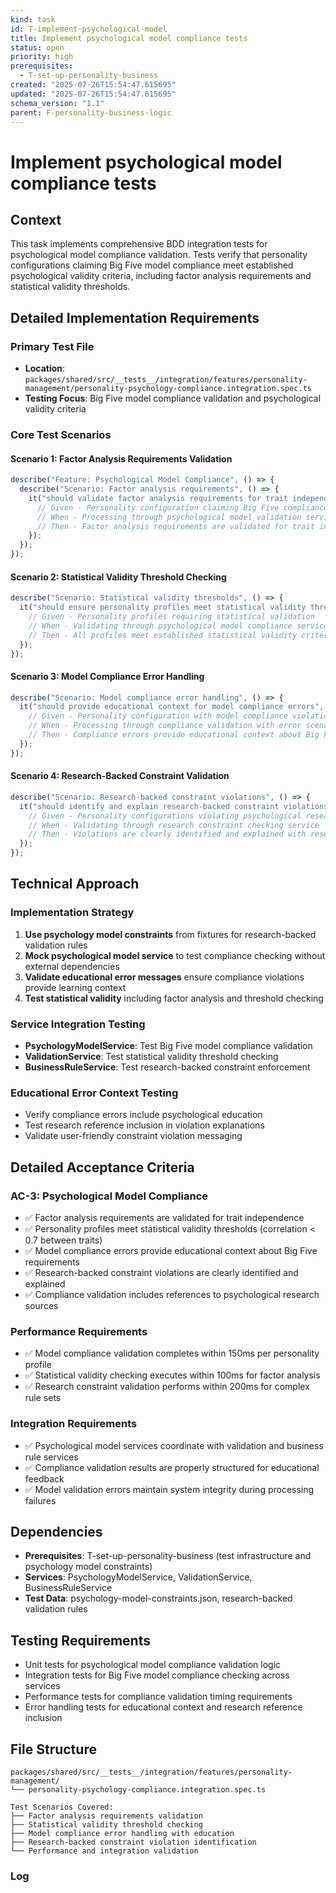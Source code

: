 ```yaml
---
kind: task
id: T-implement-psychological-model
title: Implement psychological model compliance tests
status: open
priority: high
prerequisites:
  - T-set-up-personality-business
created: "2025-07-26T15:54:47.615695"
updated: "2025-07-26T15:54:47.615695"
schema_version: "1.1"
parent: F-personality-business-logic
---
```


# Implement psychological model compliance tests

## Context

This task implements comprehensive BDD integration tests for psychological model compliance validation. Tests verify that personality configurations claiming Big Five model compliance meet established psychological validity criteria, including factor analysis requirements and statistical validity thresholds.

## Detailed Implementation Requirements

### Primary Test File

- **Location**: `packages/shared/src/__tests__/integration/features/personality-management/personality-psychology-compliance.integration.spec.ts`
- **Testing Focus**: Big Five model compliance validation and psychological validity criteria

### Core Test Scenarios

#### Scenario 1: Factor Analysis Requirements Validation

```typescript
describe("Feature: Psychological Model Compliance", () => {
  describe("Scenario: Factor analysis requirements", () => {
    it("should validate factor analysis requirements for trait independence", async () => {
      // Given - Personality configuration claiming Big Five compliance
      // When - Processing through psychological model validation service
      // Then - Factor analysis requirements are validated for trait independence
    });
  });
});
```

#### Scenario 2: Statistical Validity Threshold Checking

```typescript
describe("Scenario: Statistical validity thresholds", () => {
  it("should ensure personality profiles meet statistical validity thresholds", async () => {
    // Given - Personality profiles requiring statistical validation
    // When - Validating through psychological model compliance service
    // Then - All profiles meet established statistical validity criteria
  });
});
```

#### Scenario 3: Model Compliance Error Handling

```typescript
describe("Scenario: Model compliance error handling", () => {
  it("should provide educational context for model compliance errors", async () => {
    // Given - Personality configuration with model compliance violations
    // When - Processing through compliance validation with error scenarios
    // Then - Compliance errors provide educational context about Big Five requirements
  });
});
```

#### Scenario 4: Research-Backed Constraint Validation

```typescript
describe("Scenario: Research-backed constraint violations", () => {
  it("should identify and explain research-backed constraint violations", async () => {
    // Given - Personality configurations violating psychological research constraints
    // When - Validating through research constraint checking service
    // Then - Violations are clearly identified and explained with research references
  });
});
```

## Technical Approach

### Implementation Strategy

1. **Use psychology model constraints** from fixtures for research-backed validation rules
2. **Mock psychological model service** to test compliance checking without external dependencies
3. **Validate educational error messages** ensure compliance violations provide learning context
4. **Test statistical validity** including factor analysis and threshold checking

### Service Integration Testing

- **PsychologyModelService**: Test Big Five model compliance validation
- **ValidationService**: Test statistical validity threshold checking
- **BusinessRuleService**: Test research-backed constraint enforcement

### Educational Error Context Testing

- Verify compliance errors include psychological education
- Test research reference inclusion in violation explanations
- Validate user-friendly constraint violation messaging

## Detailed Acceptance Criteria

### AC-3: Psychological Model Compliance

- ✅ Factor analysis requirements are validated for trait independence
- ✅ Personality profiles meet statistical validity thresholds (correlation < 0.7 between traits)
- ✅ Model compliance errors provide educational context about Big Five requirements
- ✅ Research-backed constraint violations are clearly identified and explained
- ✅ Compliance validation includes references to psychological research sources

### Performance Requirements

- ✅ Model compliance validation completes within 150ms per personality profile
- ✅ Statistical validity checking executes within 100ms for factor analysis
- ✅ Research constraint validation performs within 200ms for complex rule sets

### Integration Requirements

- ✅ Psychological model services coordinate with validation and business rule services
- ✅ Compliance validation results are properly structured for educational feedback
- ✅ Model validation errors maintain system integrity during processing failures

## Dependencies

- **Prerequisites**: T-set-up-personality-business (test infrastructure and psychology model constraints)
- **Services**: PsychologyModelService, ValidationService, BusinessRuleService
- **Test Data**: psychology-model-constraints.json, research-backed validation rules

## Testing Requirements

- Unit tests for psychological model compliance validation logic
- Integration tests for Big Five model compliance checking across services
- Performance tests for compliance validation timing requirements
- Error handling tests for educational context and research reference inclusion

## File Structure

```
packages/shared/src/__tests__/integration/features/personality-management/
└── personality-psychology-compliance.integration.spec.ts

Test Scenarios Covered:
├── Factor analysis requirements validation
├── Statistical validity threshold checking
├── Model compliance error handling with education
├── Research-backed constraint violation identification
└── Performance and integration validation
```

### Log
